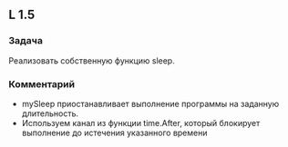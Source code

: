 ## L 1.5

### Задача
Реализовать собственную функцию sleep.

### Комментарий
* mySleep приостанавливает выполнение программы на заданную длительность. 
* Используем канал из функции time.After, который блокирует выполнение до истечения указанного времени
